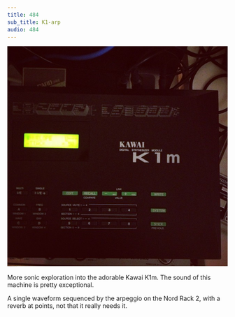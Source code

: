```yaml
---
title: 484
sub_title: K1-arp
audio: 484
---
```


![Image](/assets/img/snd484.jpg)

More sonic exploration into the adorable Kawai K1m. The sound of this machine is pretty exceptional.

A single waveform sequenced by the arpeggio on the Nord Rack 2, with a reverb at points, not that it really needs it.